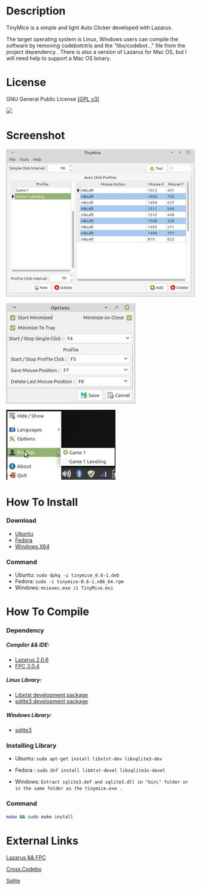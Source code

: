 



# Description

TinyMice is a simple and light Auto Clicker developed with Lazarus. 

The target operating system is Linux,  Windows users can compile the software by removing codebotctrls and the "libs/codebot..." file from the project dependency . There is also a version of Lazarus for Mac OS, but I will need help to support a Mac OS binary.



# **License**

GNU General Public License [(GPL v3)](https://www.gnu.org/licenses/gpl-3.0.html)

![](https://www.gnu.org/graphics/gplv3-or-later.png)



# **Screenshot**

![](pictures/screenshot/Main.png)

![](pictures/screenshot/Options.png)

![](pictures/screenshot/systray.png)

# How To Install

### Download

- [Ubuntu](https://github.com/TheLastCayen/TinyMicePackages/raw/master/bin/tinymice_0.6-1.deb) 
- [Fedora](https://github.com/TheLastCayen/TinyMicePackages/raw/master/bin/tinymice-0.6-1.x86_64.rpm)  
- [Windows X64](https://github.com/TheLastCayen/TinyMicePackages/raw/master/bin/TinyMice.msi)



### Command

- Ubuntu:  `sudo dpkg -i tinymice_0.6-1.deb `
- Fedora: `sudo -i tinymice-0.6-1.x86_64.rpm`
- Windows: `msiexec.exe /i TinyMice.msi`



# How To Compile

### **Dependency**

##### Compiler && IDE: 

- [Lazarus 2.0.6](https://www.lazarus-ide.org/index.php?page=downloads)
- [FPC 3.0.4](https://www.lazarus-ide.org/index.php?page=downloads)

##### Linux Library: 

- [Libxtst development package](http://www.linuxfromscratch.org/blfs/view/svn/x/x7lib.html)
- [sqlite3 development package](https://www.sqlite.org/download.html)

##### Windows Library: 

- [sqlite3](https://www.sqlite.org/download.html)

  

### Installing Library

- Ubuntu:  `sudo apt-get install libxtst-dev libsqlite3-dev `

- Fedora :  `sudo dnf install libXtst-devel libsqlite3x-devel`

- Windows: `Extract sqlite3.def and sqlite3.dll in "bin\" folder or in the same folder as the tinymice.exe .` 

  

### Command

```bash
make && sudo make install
```



# External Links

[Lazarus && FPC](https://www.lazarus-ide.org/)

[Cross.Codebo](https://github.com/sysrpl/Cross.Codebot)

[Sqlite](https://www.sqlite.org/)


